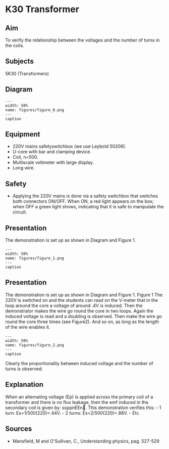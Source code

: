 # K30 Transformer 
    
  
## Aim   
 To verify the relationship between the voltages and the number of turns in the coils.    
  
## Subjects   
 5K30 (Transformers)   
  
## Diagram   
   
```{figure} figures/figure_0.png  
---  
width: 50%  
name: figures/figure_0.png  
---  
caption  
``` 
     
  
## Equipment   
 
 *  220V mains safetyswitchbox (we use Leybold 50206). 
 *  U-core with bar and clamping device. 
 *  Coil, n=500. 
 *  Multiscale voltmeter with large display. 
 *  Long wire.   
  
## Safety   
 
 *  Applying the 220V mains is done via a safety switchbox that switches both connectors ON/OFF. When ON, a red light appears on the box; when OFF a green light shows, indicating that it is safe to manipulate the circuit.
     
  
## Presentation   
 The demonstration is set up as shown in Diagram and Figure 1.     
```{figure} figures/figure_1.png  
---  
width: 50%  
name: figures/figure_1.png  
---  
caption  
``` 
     
  
## Presentation   
 The demonstration is set up as shown in Diagram and Figure 1.    Figure 1  The 220V is switched on and the students can read on the V-meter that in the loop around the core a voltage of around .4V is induced. Then the demonstrator makes the wire go round the core in two loops. Again the induced voltage is read and a doubling is observed. Then make the wire go round the core three times (see Figure2). And so on, as long as the length of the wire enables it.    
```{figure} figures/figure_2.png  
---  
width: 50%  
name: figures/figure_2.png  
---  
caption  
``` 
 Clearly the proportionality between induced voltage and the number of turns is observed.    
  
## Explanation   
 When an alternating voltage (Ep) is applied across the primary coil of a transformer and there is no flux leakage, then the emf induced in the secondary coil is given by: ssppnEEn. This demonstration verifies this: - 1 turn: Es=1/500(220)=.44V. - 2 turns: Es=2/500(220)=.88V. - Etc.    
  
## Sources   
 
 *  Mansfield, M and O'Sullivan, C., Understanding physics, pag. 527-529
  